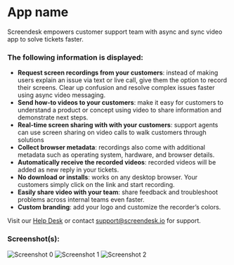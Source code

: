 # App name

Screendesk empowers customer support team with async and sync video app to solve tickets faster. 

### The following information is displayed:

* **Request screen recordings from your customers**: instead of making users explain an issue via text or live call, give them the option to record their screens. Clear up confusion and resolve complex issues faster using async video messaging.
* **Send how-to videos to your customers**: make it easy for customers to understand a product or concept using video to share information and demonstrate next steps.
* **Real-time screen sharing with with your customers**: support agents can use screen sharing on video calls to walk customers through solutions
* **Collect browser metadata**: recordings also come with additional metadata such as operating system, hardware, and browser details. 
* **Automatically receive the recorded videos**: recorded videos will be added as new reply in your tickets. 
* **No download or installs**: works on any desktop browser. Your customers simply click on the link and start recording. 
* **Easily share video with your team**: share feedback and troubleshoot problems across internal teams even faster. 
* **Custom branding**: add your logo and customize the recorder’s colors.

Visit our [Help Desk](https://docs.screendesk.io) or contact support@screendesk.io for support. 

### Screenshot(s):

![Screenshot 0](https://screendesk-assets.s3.amazonaws.com/screenshot-0.png "Sreenshot 0")
![Screenshot 1](https://screendesk-assets.s3.amazonaws.com/screenshot-1.png "Sreenshot 0")
![Screenshot 2](https://screendesk-assets.s3.amazonaws.com/screenshot-2.png "Sreenshot 0")








